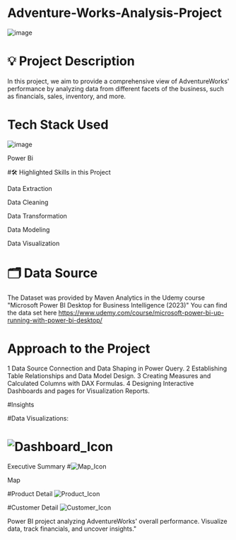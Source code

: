 # Adventure-Works-Analysis-Project
![image](https://github.com/AyodejiK101/Adventure-Works-Analysis-Project/assets/140984130/37c95859-c558-4bc2-9c0f-01ff00b1b36d)

# 💡 Project Description
In this project, we aim to provide a comprehensive view of AdventureWorks' performance by analyzing data from different facets of the business, such as financials, sales, inventory, and more.

# Tech Stack Used
![image](https://github.com/AyodejiK101/Adventure-Works-Analysis-Project/assets/140984130/33067886-cf99-4baf-bc97-5e55665d8471)


Power Bi

#🛠️ Highlighted Skills in this Project

Data Extraction

Data Cleaning

Data Transformation

Data Modeling

Data Visualization

# 🗂️ Data Source

The Dataset was provided by Maven Analytics in the Udemy course "Microsoft Power BI Desktop for Business Intelligence (2023)"
You can find the data set here https://www.udemy.com/course/microsoft-power-bi-up-running-with-power-bi-desktop/

# Approach to the Project

1 Data Source Connection and Data Shaping in Power Query.
2 Establishing Table Relationships and Data Model Design.
3 Creating Measures and Calculated Columns with DAX Formulas.
4 Designing Interactive Dashboards and pages for Visualization Reports.

#Insights

#Data Visualizations:

# ![Dashboard_Icon](https://github.com/AyodejiK101/Adventure-Works-Analysis-Project/assets/140984130/13d09dfa-a7fd-408d-83d8-6c005147657d)
Executive Summary
#![Map_Icon](https://github.com/AyodejiK101/Adventure-Works-Analysis-Project/assets/140984130/d340e05e-a07c-4292-8e03-c8feb4455d84)

Map

#Product Detail ![Product_Icon](https://github.com/AyodejiK101/Adventure-Works-Analysis-Project/assets/140984130/8fb1d910-4caa-4b4b-9a0c-58ef1bba752d)


#Customer Detail ![Customer_Icon](https://github.com/AyodejiK101/Adventure-Works-Analysis-Project/assets/140984130/aef4a4d3-8787-42ea-a9c5-ec4b8a650018)


Power BI project analyzing AdventureWorks' overall performance. Visualize data, track financials, and uncover insights."
